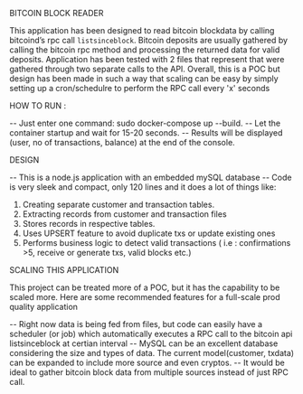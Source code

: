 BITCOIN BLOCK READER

This application has been designed to read bitcoin blockdata by calling bitcoind’s rpc call `listsinceblock`. Bitcoin deposits are usually gathered  by calling the bitcoin rpc method and processing the returned data for valid deposits. Application has been tested with 2 files that represent that were gathered through two separate calls to the API. Overall, this is a POC but design has been made in such a way that scaling can be easy by simply setting up a cron/schedulre to perform the RPC call every 'x' seconds


HOW TO RUN : 

-- Just enter one command: sudo docker-compose up --build.
-- Let the container startup and wait for 15-20 seconds.
-- Results will be displayed (user, no of transactions, balance) at the end of the console.

DESIGN

-- This is a node.js application with an embedded mySQL database
-- Code is very sleek and compact, only 120 lines and it does a lot of things like: 

1) Creating separate customer and transaction tables.
2) Extracting records from customer and transaction files
3) Stores records in respective tables.
4) Uses UPSERT feature to avoid duplicate txs or update existing ones
5) Performs business logic to detect valid transactions ( i.e : confirmations >5, receive or generate txs, valid blocks etc.)

SCALING THIS APPLICATION

This project can be treated more of a POC, but it has the capability to be scaled more. Here are some recommended features for a full-scale prod quality application

-- Right now data is being fed from files, but code can easily have a scheduler (or job) which automatically executes a RPC call to the bitcoin api listsinceblock at certian interval
-- MySQL can be an excellent database considering the size and types of data. The current model(customer, txdata) can be expanded to include more source and even cryptos.
-- It would be ideal to gather bitcoin block data from multiple sources instead of just RPC call.

